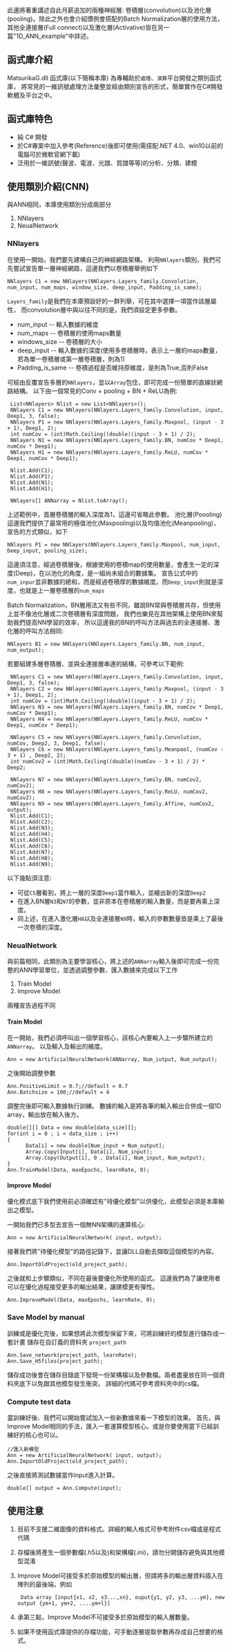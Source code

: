 此邊將著重講述自此月薪追加的兩種神經層: 卷積層(convolution)以及池化層(pooling)。除此之外也會介紹慣例會搭配的Batch Normalization層的使用方法，
其他全連接層(Full connect)以及激化層(Activative)皆在另一篇"1D_ANN_example"中詳述。

## 函式庫介紹
MatsurikaG.dll 函式庫(以下簡稱本庫) 為專輔助於`處理`、`演算`平台開發之類別函式庫，
將常見的一維訊號處理方法彙整並經由類別宣告的形式，簡單實作在C#開發軟體及平台之中。

## 函式庫特色
* 純 C# 開發
* 於C#專案中加入參考(Reference)後即可使用(需搭配.NET 4.0、win10以前的電腦可於微軟官網下載)
* 泛用於一維訊號(聲波、電波、光譜、質譜等等)的分析、分類、建模

## 使用類別介紹(CNN)
與ANN相同，本庫使用類別分成兩部分
1. NNlayers 
2. NeualNetwork

### NNlayers
在使用一開始，我們要先建構自己的神經網路架構。
利用`NNlayers`類別，我們可先嘗試宣告單一層神經網路，這邊我們以卷積層舉例如下

```
NNlayers C1 = new NNlayers(NNlayers.Layers_family.Convolution, num_input, num_maps, window_size, deep_input, Padding_is_same);
```

`Layers_family`是我們在本庫預設好的一群列舉，可在其中選擇一項當作該層屬性，
而convolution層中與以往不同的是，我們須設定更多參數。

* num_input -- 輸入數據的維度
* num_maps -- 卷積層的使用maps數量
* windows_size -- 卷積層的大小
* deep_input -- 輸入數據的深度(使用多卷積層時，表示上一層的maps數量，若為單一卷積層或第一層卷積層，則為1)
* Padding_is_same -- 卷積過程是否維持原維度，是則為True,否則False


可經由反覆宣告多層的`NNlayers`，並以`Array`包住，即可完成一份簡單的直線狀網路結構。
以下由一個常見的Conv + pooling + BN + ReLU為例:

     List<NNlayers> Nlist = new List<NNlayers>();
     NNlayers C1 = new NNlayers(NNlayers.Layers_family.Convolution, input, Deep1, 3, false);
     NNlayers P1 = new NNlayers(NNlayers.Layers_family.Maxpool, (input - 3 + 1), Deep1, 2);
     int numCov = (int)Math.Ceiling((double)(input - 3 + 1) / 2);
     NNlayers N1 = new NNlayers(NNlayers.Layers_family.BN, numCov * Deep1, numCov * Deep1);
     NNlayers H1 = new NNlayers(NNlayers.Layers_family.ReLU, numCov * Deep1, numCov * Deep1);
           
     Nlist.Add(C1);
     Nlist.Add(P1);
     Nlist.Add(N1);
     Nlist.Add(H1);
     
     NNlayers[] ANNarray = Nlist.toArray();
           
上述範例中，首層卷積層的輸入深度為1，這邊可省略此參數。
池化層(Poooling)這邊我們提供了最常用的極值池化(Maxpooling)以及均值池化(Meanpooling)，
宣告的方式類似，如下
```
NNlayers P1 = new NNlayers(NNlayers.Layers_family.Maxpool, num_input, Deep_input, pooling_size);
```
這邊須注意，經過卷積層後，根據使用的卷積map的使用數量，會產生一定的深度(Deep)，在以池化的角度，是一組尚未組合的數據集。
宣告公式中的`num_inpur`並非數據的總和，而是經過卷積厚的數據維度。而`Deep_input`則就是深度，也就是上一層卷積層的`num_maps`

Batch Normalization，BN層用法又有些不同，雖說BN常與卷積層共存，但使用上並不像池化層或二次卷積層有深度問題，
我們也樂見在其他架構上使用BN來幫助我們提高NN學習的效率，
所以這邊我的BN的呼叫方法與過去的全連接層、激化層的呼叫方法相同:
```
NNlayers B1 = new NNlayers(NNlayers.Layers_family.BN, num_input, num_output);
```


若要組建多層卷積層、並與全連接層串連的結構，可參考以下範例:

     NNlayers C1 = new NNlayers(NNlayers.Layers_family.Convolution, input, Deep1, 3, false);
     NNlayers C2 = new NNlayers(NNlayers.Layers_family.Maxpool, (input - 3 + 1), Deep1, 2);
     int numCov = (int)Math.Ceiling((double)(input - 3 + 1) / 2);
     NNlayers N3 = new NNlayers(NNlayers.Layers_family.BN, numCov * Deep1, numCov * Deep1);
     NNlayers H4 = new NNlayers(NNlayers.Layers_family.ReLU, numCov * Deep1, numCov * Deep1);
            
     NNlayers C5 = new NNlayers(NNlayers.Layers_family.Convolution, numCov, Deep2, 3, Deep1, false);
     NNlayers C6 = new NNlayers(NNlayers.Layers_family.Meanpool, (numCov - 3 + 1) , Deep2, 2);
     int numCov2 = (int)Math.Ceiling((double)(numCov - 3 + 1) / 2) * Deep2;
            
     NNlayers N7 = new NNlayers(NNlayers.Layers_family.BN, numCov2, numCov2);
     NNlayers H8 = new NNlayers(NNlayers.Layers_family.ReLU, numCov2, numCov2);
     NNlayers N9 = new NNlayers(NNlayers.Layers_family.Affine, numCov2, output);
     Nlist.Add(C1);
     Nlist.Add(C2);
     Nlist.Add(N3);
     Nlist.Add(H4);
     Nlist.Add(C5);
     Nlist.Add(C6);
     Nlist.Add(N7);
     Nlist.Add(H8);
     Nlist.Add(N9);

以下幾點須注意:
* 可從`C5`層看到，將上一層的深度`Deep1`當作輸入，並繪出新的深度`Deep2`
* 在進入BN層`N3`和`N7`的參數，並非原本在卷積層的輸入數量，而是要再乘上深度。
* 同上述，在進入激化層`H8`以及全連接層`N9`時，輸入的參數數量皆是乘上了最後一次卷積的深度。

### NeualNetwork
與前篇相同，此類別為主要學習核心，將上述的`ANNarray`輸入後即可完成一份完整的ANN學習單位，並透過調整參數、匯入數據來完成以下工作
1. Train Model
2. Improve Model

兩種宣告過程不同

#### Train Model

在一開始，我們必須呼叫出一個學習核心，該核心內要輸入上一步驟所建立的`ANNarray`。
以及輸入及輸出的維度。

    Ann = new ArtificialNeuralNetwork(ANNarray, Num_iutput, Num_output);
    
之後開始調整參數

```
Ann.PositiveLimit = 0.7;//default = 0.7
Ann.Batchsize = 100;//default = 4

```

調整完後即可輸入數據執行訓練。
數據的輸入是將各筆的輸入輸出合併成一個1D array，輸出放在輸入後方。

    double[][] Data = new double[data_size][];
    for(int i = 0 ; i < data_size ; i++)
    {
          Data[i] = new double[Num_input + Num_output];
          Array.Copy(Input[i], Data[i], Num_input);
          Array.Copy(Output[i], 0 , Data[i], Num_input, Num_output);
    }
    Ann.TrainModel(Data, maxEpochs, learnRate, 0);

#### Improve Model

優化模式底下我們使用前必須確認有"待優化模型"以供優化，此模型必須是本庫輸出之模型。

一開始我們已多型去宣告一個無NN架構的運算核心:

    Ann = new ArtificialNeuralNetwork( input, output);
      
接著我們將"待優化模型"的路徑記錄下，並讓DLL自動去擷取這個模型的內容。

    Ann.ImportOldProject(old_project_path);

之後就和上步驟類似，不同在最後要優化所使用的函式。
這邊我們為了讓使用者可以在優化過程接受更多的輸出結果，讓建模更有彈性。

    Ann.ImproveModel(Data, maxEpochs, learnRate, 0);

### Save Model by manual

訓練或是優化完後，如果想將此次模型保留下來，可將訓練好的模型進行儲存成一套計畫
儲存在自訂義的資料夾 `project_path`

```
Ann.Save_network(project_path, learnRate);
Ann.Save_H5files(project_path);
```
儲存成功後會在儲存目錄底下發現一份架構檔以及參數檔。兩者盡量放在同一個資料夾底下以免跟其他模型發生衝突。
詳細的代碼可參考資料夾中的cs檔。    

### Compute test data

當訓練好後、我們可以開始嘗試加入一些新數據來看一下模型的效果。
首先，與Improve Model相同的手法，匯入一套運算模型核心。或是你要使用當下已經訓練好的核心也可以。

    //匯入新模型
    Ann = new ArtificialNeuralNetwork( input, output);
    Ann.ImportOldProject(old_project_path);


之後直接將測試數據當作input進入計算。

    double[] output = Ann.Compute(input);




## 使用注意
1. 目前不支援二維圖像的資料格式。詳細的輸入格式可參考附件csv檔或是程式代碼
2. 存檔後將產生一個參數檔(.h5以及)和架構檔(.ini)，請勿分開儲存避免與其他模型混淆
3. Improve Model可接受多於原始模型的輸出層，但請將多的輸出層資料插入在陣列的最後端，例如

        Data array [input{x1, x2, x3...,xn}, ouput{y1, y2, y3, ...ym}, new output {ym+1, ym+2, ....ym+l}]
    
4. 承第三點，Improve Model不可接受多於原始模型的輸入層數量。
5. 如果不使用函式庫提供的存檔功能，可手動逐層提取參數再存成自己想要的格式。
